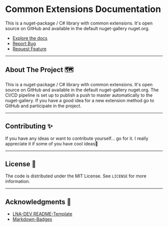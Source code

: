# Common Extensions Documentation

<!-- README.md start -->
This is a nuget-package / C# library with common extensions. It's open source on GitHub and available in the default nuget-gallery nuget.org.  
  
- [Explore the docs](https://ce.lna-dev.net)  
- [Report Bug](https://github.com/lna-dev/CommonExtensions/issues)  
- [Request Feature](https://github.com/lna-dev/CommonExtensions/issues)

---

## About The Project 🗺️

This is a nuget-package / C# library with common extensions. It's open source on GitHub and available in the default nuget-gallery nuget.org. The CI/CD pipeline is set up to publish a push to master automatically to the nuget-gallery. If you have a good idea for a new extension method go to GitHub and participate in the project.

---

<!-- CONTRIBUTING -->
## Contributing ✨

If you have any ideas or want to contribute yourself... go for it. I really appreciate it if some of you have cool ideas🚀

---

<!-- LICENSE -->
## License 📝

The code is distributed under the MIT License. See `LICENSE` for more information.

---

<!-- ACKNOWLEDGMENTS -->
## Acknowledgments 🙏

- [LNA-DEV README-Template](https://github.com/lna-dev/README-Template)
- [Markdown-Badges](https://github.com/Ileriayo/markdown-badges)

<!-- MARKDOWN LINKS & IMAGES -->
[contributors-shield]: https://img.shields.io/github/contributors/lna-dev/CommonExtensions.svg?style=for-the-badge
[contributors-shield]: https://img.shields.io/github/contributors/lna-dev/CommonExtensions.svg?style=for-the-badge
[contributors-url]: https://github.com/lna-dev/CommonExtensions/graphs/contributors
[forks-shield]: https://img.shields.io/github/forks/lna-dev/CommonExtensions.svg?style=for-the-badge
[forks-url]: https://github.com/lna-dev/CommonExtensions/network/members
[stars-shield]: https://img.shields.io/github/stars/lna-dev/CommonExtensions.svg?style=for-the-badge
[stars-url]: https://github.com/lna-dev/CommonExtensions/stargazers
[issues-shield]: https://img.shields.io/github/issues/lna-dev/CommonExtensions.svg?style=for-the-badge
[issues-url]: https://github.com/lna-dev/CommonExtensions/issues
[license-shield]: https://img.shields.io/github/license/lna-dev/CommonExtensions.svg?style=for-the-badge
[license-url]: https://github.com/lna-dev/CommonExtensions/blob/master/LICENSE
<!-- README.md end -->
